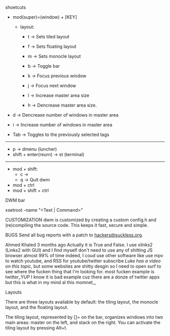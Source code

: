 shoetcuts
- mod(super)=(window) + [KEY]
  - layout:
    - t -> Sets tiled layout
    - f -> Sets floating layout
    - m -> Sets monocle layout
    - b -> Toggle bar

    - k -> Focus previous window
    - j -> Focus next window

    - l -> Increase master area size
    - h -> Dencrease master area size.


- d -> Dencrease number of windows in master area
- i -> Increase number of windows in master area


- Tab -> Toggles to the previously selected tags

----------------------------------------
- p -> dmenu (luncher)
- shift + enter(reurn) -> st (terminal)
----------------------------------------





- mod + shift:
  - c ->  
  - q -> Quit dwm
- mod + ctrl
- mod + shift + ctrl


DWM bar

xsetroot -name "<Text | Command>"



CUSTOMIZATION
       dwm is customized by creating a custom config.h and (re)compiling the source code. This keeps it fast, secure and simple.

BUGS
       Send all bug reports with a patch to hackers@suckless.org.














Ahmed Khaled
3 months ago
Actually it is True and False.
I use xlinks2 (Links2 with GUI) and I find myself don't need to use any of shitting JS browser almost 99% of time indeed, I coud use other software like use mpv to watch youtube, and RSS for youtube/twitter subscribe _Luke has a video on this topic_, but some websites are shitty desgin so I need to open surf to see where the fucken thing that I'm looking for. most fucken example is twitter_YUP I know it is bad example cuz there are a donze of twitter apps but this is what in my mind al this momnet_,



Layouts

There are three layouts available by default: the tiling layout, the monocle layout, and the floating layout.

The tiling layout, represented by []= on the bar, organizes windows into two main areas: master on the left, and stack on the right. You can activate the tiling layout by pressing Alt+t.